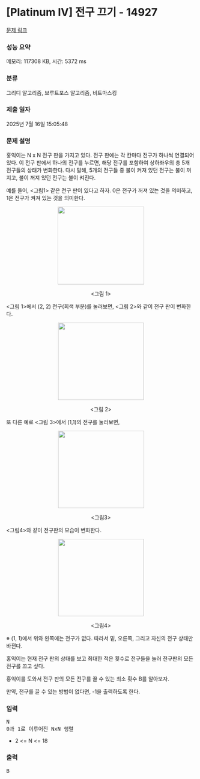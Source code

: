 # [Platinum IV] 전구 끄기 - 14927 

[문제 링크](https://www.acmicpc.net/problem/14927) 

### 성능 요약

메모리: 117308 KB, 시간: 5372 ms

### 분류

그리디 알고리즘, 브루트포스 알고리즘, 비트마스킹

### 제출 일자

2025년 7월 16일 15:05:48

### 문제 설명

<p>홍익이는 N x N 전구 판을 가지고 있다. 전구 판에는 각 칸마다 전구가 하나씩 연결되어 있다. 이 전구 판에서 하나의 전구를 누르면, 해당 전구를 포함하여 상하좌우의 총 5개 전구들의 상태가 변화한다. 다시 말해, 5개의 전구들 중 불이 켜져 있던 전구는 불이 꺼지고, 불이 꺼져 있던 전구는 불이 켜진다.</p>

<p>예를 들어, <그림1> 같은 전구 판이 있다고 하자. 0은 전구가 꺼져 있는 것을 의미하고, 1은 전구가 켜져 있는 것을 의미한다.</p>

<p style="text-align: center;"><img alt="" src="https://onlinejudgeimages.s3-ap-northeast-1.amazonaws.com/problem/14927/1.png" style="height:207px; width:230px"></p>

<p style="text-align: center;"><그림 1></p>

<p><그림 1>에서 (2, 2) 전구(회색 부분)를 눌러보면, <그림 2>와 같이 전구 판이 변화한다.</p>

<p style="text-align: center;"><img alt="" src="https://onlinejudgeimages.s3-ap-northeast-1.amazonaws.com/problem/14927/2.png" style="height:206px; width:228px"></p>

<p style="text-align: center;"><그림 2></p>

<p>또 다른 예로 <그림 3>에서 (1,1)의 전구를 눌러보면,</p>

<p style="text-align: center;"><img alt="" src="https://onlinejudgeimages.s3-ap-northeast-1.amazonaws.com/problem/14927/3.png" style="height:206px; width:229px"></p>

<p style="text-align: center;"><그림3></p>

<p><그림4>와 같이 전구판의 모습이 변화한다.</p>

<p style="text-align: center;"><img alt="" src="https://onlinejudgeimages.s3-ap-northeast-1.amazonaws.com/problem/14927/4.png" style="height:206px; width:228px"></p>

<p style="text-align: center;"><그림4></p>

<p>※ (1, 1)에서 위와 왼쪽에는 전구가 없다. 따라서 밑, 오른쪽, 그리고 자신의 전구 상태만 바뀐다.</p>

<p>홍익이는 현재 전구 판의 상태를 보고 최대한 적은 횟수로 전구들을 눌러 전구판의 모든 전구를 끄고 싶다.</p>

<p>홍익이를 도와서 전구 판의 모든 전구를 끌 수 있는 최소 횟수 B를 알아보자.</p>

<p>만약, 전구를 끌 수 있는 방법이 없다면, -1을 출력하도록 한다.</p>

### 입력 

 <pre>N
0과 1로 이루어진 NxN 행렬</pre>

<ul>
	<li>2 <= N <= 18</li>
</ul>

### 출력 

 <pre>B</pre>

